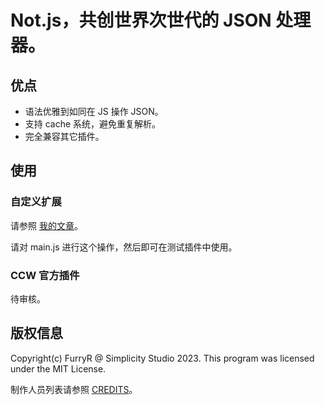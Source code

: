 # Not.js，共创世界次世代的 JSON 处理器。

## 优点

- 语法优雅到如同在 JS 操作 JSON。
- 支持 cache 系统，避免重复解析。
- 完全兼容其它插件。

## 使用

### 自定义扩展

请参照 [我的文章](https://www.ccw.site/post/109edca6-8fd7-4e9c-8462-dcc06ec38988)。

请对 main.js 进行这个操作，然后即可在测试插件中使用。

### CCW 官方插件

待审核。

## 版权信息

Copyright(c) FurryR @ Simplicity Studio 2023.
This program was licensed under the MIT License.

制作人员列表请参照 [CREDITS](./CREDITS.md)。
